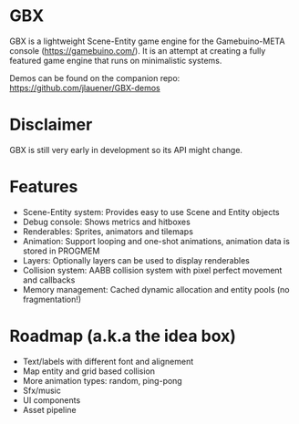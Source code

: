 # GBX

GBX is a lightweight Scene-Entity game engine for the Gamebuino-META console (https://gamebuino.com/). It is an attempt at creating a fully featured game engine that runs on minimalistic systems.

Demos can be found on the companion repo: https://github.com/jlauener/GBX-demos

# Disclaimer

GBX is still very early in development so its API might change.

# Features
* Scene-Entity system: Provides easy to use Scene and Entity objects
* Debug console: Shows metrics and hitboxes
* Renderables: Sprites, animators and tilemaps
* Animation: Support looping and one-shot animations, animation data is stored in PROGMEM
* Layers: Optionally layers can be used to display renderables
* Collision system: AABB collision system with pixel perfect movement and callbacks
* Memory management: Cached dynamic allocation and entity pools (no fragmentation!)

# Roadmap (a.k.a the idea box)

* Text/labels with different font and alignement
* Map entity and grid based collision
* More animation types: random, ping-pong
* Sfx/music
* UI components
* Asset pipeline
